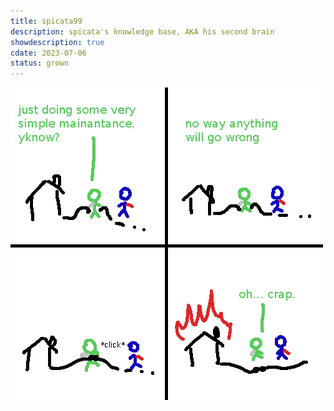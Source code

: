 ```yaml
---
title: spicata99
description: spicata's knowledge base, AKA his second brain
showdescription: true
cdate: 2023-07-06
status: grown
---
```


![oops!](/assets/oopsies.png)